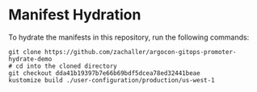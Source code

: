 # Manifest Hydration

To hydrate the manifests in this repository, run the following commands:

```shell
git clone https://github.com/zachaller/argocon-gitops-promoter-hydrate-demo
# cd into the cloned directory
git checkout dda41b19397b7e66b69bdf5dcea78ed32441beae
kustomize build ./user-configuration/production/us-west-1
```
